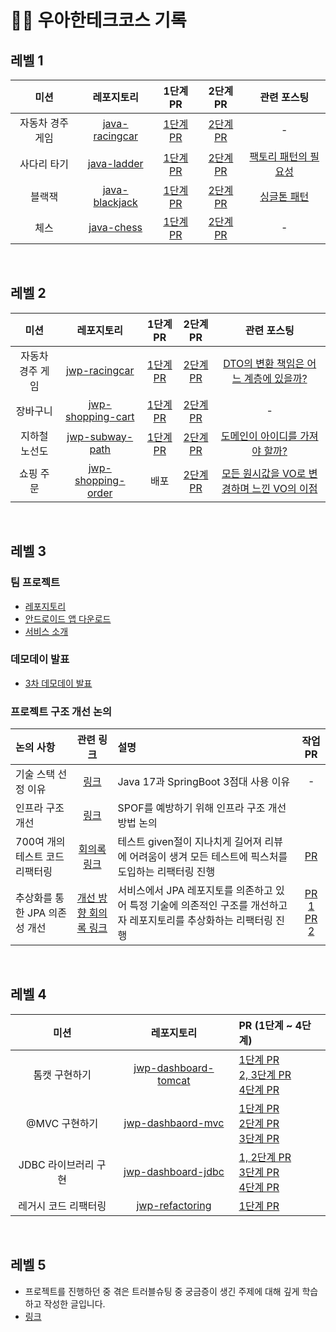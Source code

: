 # ✍🏻 우아한테크코스 기록

## 레벨 1

|미션|레포지토리|1단계 PR|2단계 PR|관련 포스팅|
|:---:|:----:|:----:|:----:|:----:|
|자동차 경주 게임|[java-racingcar](https://github.com/swonny/java-racingcar)|[1단계 PR](https://github.com/woowacourse/java-racingcar/pull/471)|[2단계 PR](https://github.com/woowacourse/java-racingcar/pull/614)|-|
|사다리 타기|[java-ladder](https://github.com/swonny/java-ladder)|[1단계 PR](https://github.com/woowacourse/java-ladder/pull/114)|[2단계 PR](https://github.com/woowacourse/java-ladder/pull/240)|[팩토리 패턴의 필요성](https://tasteful-fork-3a7.notion.site/e4f1f0413ca94616a1fb931ef3e64ce5?pvs=4)|
|블랙잭|[java-blackjack](https://github.com/swonny/java-blackjack)|[1단계 PR](https://github.com/woowacourse/java-blackjack/pull/418)|[2단계 PR](https://github.com/woowacourse/java-blackjack/pull/562)|[싱글톤 패턴](https://tasteful-fork-3a7.notion.site/6c33f3bfb1c543b1b79b1b25c224f744?pvs=4)|
|체스|[java-chess](https://github.com/swonny/java-chess)|[1단계 PR](https://github.com/woowacourse/java-chess/pull/487)|[2단계 PR](https://github.com/woowacourse/java-chess/pull/624)|-|
</br>

## 레벨 2

|미션|레포지토리|1단계 PR|2단계 PR|관련 포스팅|
|:---:|:----:|:----:|:----:|:----:|
|자동차 경주 게임|[jwp-racingcar](https://github.com/swonny/jwp-racingcar)|[1단계 PR](https://github.com/woowacourse/jwp-racingcar/pull/98)|[2단계 PR](https://github.com/woowacourse/jwp-racingcar/pull/154)|[DTO의 변환 책임은 어느 계층에 있을까?](https://tasteful-fork-3a7.notion.site/DTO-d4e992ce4894472eb991f1e76f461bc2?pvs=4)|
|장바구니|[jwp-shopping-cart](https://github.com/swonny/jwp-shopping-cart)|[1단계 PR](https://github.com/woowacourse/jwp-shopping-cart/pull/250)|[2단계 PR](https://github.com/woowacourse/jwp-shopping-cart/pull/313)|-|
|지하철 노선도|[jwp-subway-path](https://github.com/swonny/jwp-subway-path)|[1단계 PR](https://github.com/woowacourse/jwp-subway-path/pull/31)|[2단계 PR](https://github.com/woowacourse/jwp-subway-path/pull/192)|[도메인이 아이디를 가져야 할까?](https://tasteful-fork-3a7.notion.site/951a64a2f34e4cbdb9b63124f8d22661?pvs=4)|
|쇼핑 주문|[jwp-shopping-order](https://github.com/swonny/jwp-shopping-order)|배포|[2단계 PR](https://github.com/woowacourse/jwp-shopping-order/pull/79)|[모든 원시값을 VO로 변경하며 느낀 VO의 이점](https://tasteful-fork-3a7.notion.site/VO-VO-2f41e2f8b9b54bc18b0a286b85639bc9?pvs=4)|
</br>

## 레벨 3

### 팀 프로젝트

- [레포지토리](https://github.com/woowacourse-teams/2023-3-ddang)
- [안드로이드 앱 다운로드](https://play.google.com/store/apps/details?id=com.ddangddangddang.android&pcampaignid=web_share)
- [서비스 소개](https://sites.google.com/woowahan.com/woowacourse-demo-5th/%ED%94%84%EB%A1%9C%EC%A0%9D%ED%8A%B8/%EB%95%85%EB%95%85%EB%95%85)

### 데모데이 발표

- [3차 데모데이 발표](https://drive.google.com/file/d/1HiyaF2VQQ3jOFtgkwTlurBXpBv-V4z5a/view)

### 프로젝트 구조 개선 논의

|논의 사항|관련 링크|설명|작업 PR|
|:-------|:-----:|:----|:----------:|
|기술 스택 선정 이유|[링크](https://github.com/woowacourse-teams/2023-3-ddang/wiki/%EB%B0%B1%EC%97%94%EB%93%9C-%EA%B8%B0%EC%88%A0-%EC%8A%A4%ED%83%9D-%EB%B0%8F-%EC%82%AC%EC%9A%A9-%EC%9D%B4%EC%9C%A0)|Java 17과 SpringBoot 3점대 사용 이유|-|
|인프라 구조 개선|[링크](https://github.com/woowacourse/infra-architecture-4/discussions/5#discussioncomment-6986970)|SPOF를 예방하기 위해 인프라 구조 개선 방법 논의|
|700여 개의 테스트 코드 리팩터링|[회의록 링크](https://tasteful-fork-3a7.notion.site/eb002e3665764e388dca2ff00e111eed?pvs=4)|테스트 given절이 지나치게 길어져 리뷰에 어려움이 생겨 모든 테스트에 픽스처를 도입하는 리팩터링 진행|[PR](https://github.com/woowacourse-teams/2023-3-ddang/pull/486)|
|추상화를 통한 JPA 의존성 개선|[개선 방향 회의록 링크](https://tasteful-fork-3a7.notion.site/902649aaefd64d80bf0a7f15c5e72e3e?pvs=4)|서비스에서 JPA 레포지토를 의존하고 있어 특정 기술에 의존적인 구조를 개선하고자 레포지토리를 추상화하는 리팩터링 진행|[PR 1](https://github.com/woowacourse-teams/2023-3-ddang/pull/694)</br>[PR 2](https://github.com/woowacourse-teams/2023-3-ddang/pull/696)|

</br>

## 레벨 4

|미션|레포지토리|PR (1단계 ~ 4단계)|
|:---:|:----:|:----|
|톰캣 구현하기|[jwp-dashboard-tomcat](https://github.com/swonny/jwp-dashboard-http)|[1단계 PR](https://github.com/woowacourse/jwp-dashboard-http/pull/385)</br>[2, 3단계 PR](https://github.com/woowacourse/jwp-dashboard-http/pull/412)</br>[4단계 PR](https://github.com/woowacourse/jwp-dashboard-http/pull/476)|
|@MVC 구현하기|[jwp-dashbaord-mvc](https://github.com/swonny/jwp-dashboard-mvc)|[1단계 PR](https://github.com/woowacourse/jwp-dashboard-mvc/pull/432)</br>[2단계 PR](https://github.com/woowacourse/jwp-dashboard-mvc/pull/518)</br>[3단계 PR](https://github.com/woowacourse/jwp-dashboard-mvc/pull/568)|
|JDBC 라이브러리 구현|[jwp-dashboard-jdbc](https://github.com/swonny/jwp-dashboard-jdbc)|[1, 2단계 PR](https://github.com/woowacourse/jwp-dashboard-jdbc/pull/410)</br>[3단계 PR](https://github.com/woowacourse/jwp-dashboard-jdbc/pull/534)</br>[4단계 PR](https://github.com/woowacourse/jwp-dashboard-jdbc/pull/584)|
|레거시 코드 리팩터링|[jwp-refactoring](https://github.com/swonny/jwp-refactoring)|[1단계 PR](https://github.com/woowacourse/jwp-refactoring/pull/486)|[2단계 PR]</br>(https://github.com/woowacourse/jwp-refactoring/pull/668)|
</br>

## 레벨 5

- 프로젝트를 진행하던 중 겪은 트러블슈팅 중 궁금증이 생긴 주제에 대해 깊게 학습하고 작성한 글입니다.
- [링크](https://wonny-seung.tistory.com/2)
